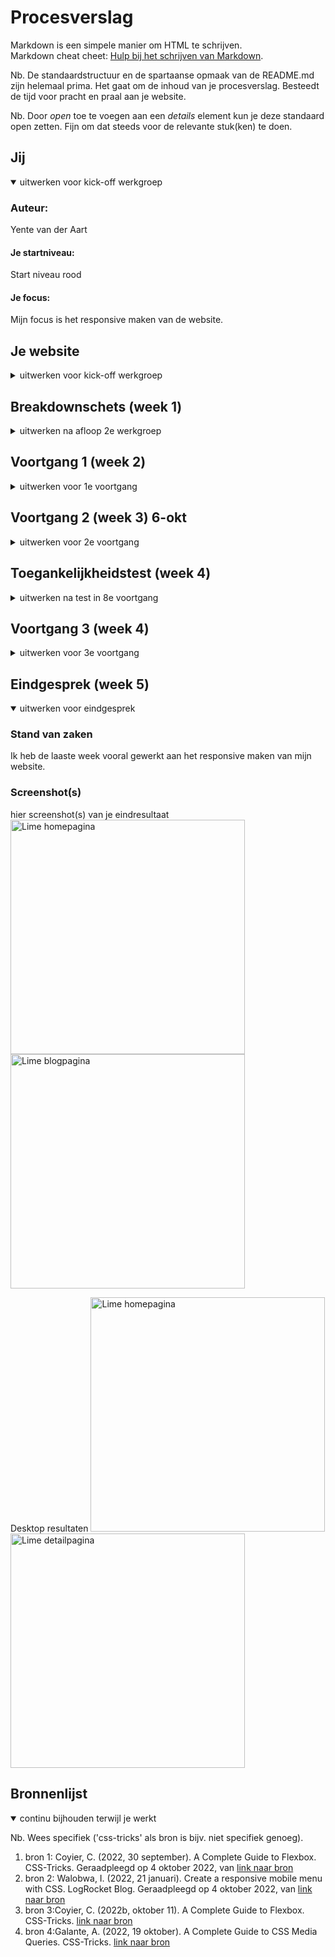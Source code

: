 # Procesverslag
Markdown is een simpele manier om HTML te schrijven.  
Markdown cheat cheet: [Hulp bij het schrijven van Markdown](https://github.com/adam-p/markdown-here/wiki/Markdown-Cheatsheet).

Nb. De standaardstructuur en de spartaanse opmaak van de README.md zijn helemaal prima. Het gaat om de inhoud van je procesverslag. Besteedt de tijd voor pracht en praal aan je website.

Nb. Door *open* toe te voegen aan een *details* element kun je deze standaard open zetten. Fijn om dat steeds voor de relevante stuk(ken) te doen.





## Jij

<details open>
<summary>uitwerken voor kick-off werkgroep</summary>

### Auteur:
Yente van der Aart

#### Je startniveau:
Start niveau rood

#### Je focus:
Mijn focus is het responsive maken van de website.
 
</details>





## Je website

<details sluit>
<summary>uitwerken voor kick-off werkgroep</summary>

### Je opdracht:
<a href="https://www.li.me/">Lime vehicles website</a>

#### Screenshot(s) van de eerste pagina (small screen): 
Homepagina 

<img src="images/FullLimeHomePageMobile.png" width="375px" alt="Lime homepagina"> 

#### Screenshot(s) van de tweede pagina (small screen):
Detailpagina 
<img src="images/FullLimeDetailPageMobile.png" width="375px" alt="Lime blogpagina">
</details>





## Breakdownschets (week 1)

<details sluit>
<summary>uitwerken na afloop 2e werkgroep</summary>

### de homepagina: 
<img src="images/breakdown-schets-homepagina-mobiel.png" width="375px" alt="breakdown van de homepagina">

### detailpagina: 
<img src="images/breakdown-schets-detailPagina-mobiel.png" width="375px" alt="breakdown van de blogpagina">

</details>





## Voortgang 1 (week 2)

<details sluit>
<summary>uitwerken voor 1e voortgang</summary>

### Stand van zaken
Lastige HTML bij menu toggle button
<img src="images/Schermafbeelding%202022-09-21%20om%2020.43.15.png" width="375px" alt="screenshot van menu toggle">
<img src="images/ScreenMenuToggleHtml.png" width="375px" alt="Html code van menu toggle">

### Agenda voor meeting 22 sept '22
Groep C1

| Emile             | Tijn                         | Tufan        | Robin            | Yente 
| ---               | ---                          | ---          | ---              | ---
| (14min)           | (14 min)                     | (14min)      | (14min)          | (14min)
| Code laten zien   | Breakdown schets controleren.| header       | breakdown        | Code laten zien + controleren
|                   |                              |              | articles         | 
|                   | 2 vragen over web.           |              |                  |

### Verslag van meeting
hier na afloop snel de uitkomsten van de meeting vastleggen

- Maak van language button een lijst met radio buttons.
- 
- 
- ...

</details>





## Voortgang 2 (week 3) 6-okt

<details sluit>
<summary>uitwerken voor 2e voortgang</summary>

### Stand van zaken
Dit zijn mijn schetsen die ik van te voren heb gemaakt, waardoor het gemakkelijker was om te beginnen aan het schrijven van mijn css.  
<p>Afbeelding 1: schets van 2e deel van homepagina.</p>
<img src="images/2eDeelHomepagina.JPG" width="375px" alt="homepagina ccs schets">
[code testen in codepen voor 3e deel van home pagina](https://codepen.io/yentevdaart/pen/JjvBwKd)
<p>Afbeelding 2: schets van 3e deel van homepagina</p>
<img src="images/3eDeelHomepagina.JPG" width="375px" alt="homepagina ccs schets">
[code testen in codepen voor 4e deel van home pagina](https://codepen.io/yentevdaart/pen/ExLzKqG)
<p>Afbeelding 3: schets van 4e deel van homepagina</p>
<img src="images/4eDeelHomepagina.JPG" width="375px" alt="homepagina ccs schets">


### Agenda voor meeting
Groep C1

| Emile          | Tijn               | Tufan        | Robin               | Yente 
| ---            | ---                | ---          | ---                 | ---
| dit bespreken  | header sticky      | wann z-index toepassen    | button in nav       |css issiues oplossen
| en dat ook nog | video als achtergrond|              | hamburger/zoekbalk  |
| ...            | ...                | ...          | ...                 |


### Verslag van meeting
hier na afloop snel de uitkomsten van de meeting vastleggen

- z-index aanpassen want er bestaat geen z-indez van -1 
- border geven aan buttons aan hero image, border-style toevoegen. 
- Hero image in je header weergeven i.p.v. in main.
- 1ste section weg halen omdat daar geen h2 in zit. 

</details>





## Toegankelijkheidstest (week 4)

<details sluit>
<summary>uitwerken na test in 8e voortgang</summary>

### Bevindingen
Lijst met je bevindingen die in de test naar voren kwamen:
<ol> 
<li>Bij veel zichts beperkingen waren de stukken tekst op de website te klein om te lezen.</li>
<li>Sommigen knoppen waren lastig te onderscheiden met de achtergrond.</li>
<li>De hover kleur is een te kleine verandering, om het verschil duidelijk te zien.</li>
<li>Er is geen darkmode op deze website</li>
</ol>

#### Te kleine tekst
Op te lossen door het vergroten van lettertype.

#### CTA niet goed te gebruiken op mobile versie 
<img src="images/buttonDichtOpelkaar.png" width="375px" alt="call to action te dicht op elkaar ">

Op te lossen door de call to action button onder elkaar te zetten en groter te maken.
Te zien in mijn eind resultaat:
<img src="images/buttonsOnderElkaar.png" width="375px" alt="call to action verbeterd ">

#### Hover kleur te klein verschil 
<img src="images/HoverTinyDiffrence.png" width="375px" alt="hover kleur is 1 tint donkerder">
<img src="images/CTA hover orgineel.png" width="375px" alt="hover kleur is 1 tint donkerder">
Op te lossen door de huidige hover kleur te verplaatsen met een donker grijze hovekleur. 
In mijn versie: <img src="images/CTA hover .png" width="375px" alt="hover kleur is donkerder">

#### Geen darkmode. 

Op te lossen door een darkmode toggle toe te voegen op de website.

</details>





## Voortgang 3 (week 4)

<details sluit>
<summary>uitwerken voor 3e voortgang</summary>

### Stand van zaken
<p>Delen die goed gingen:</p>
- 6e deel van de pagina had ik geen schets voor nodig. <img src="images/6e deel homepagina.png" width="375px" alt="6e deel van homepagina foto">
- Stijlen van footer in css was ook gemakkelijk. 
<p> Dingen die lastig waren: </p>
- Carousel werkend maken in eigen code was lastig doordat ik sommigen lagen een z-index had gegeven. Er was hierdoor geen overflow waardoor de lijst elementen niet verborgen werden.
- De language button maken en ervoor zorgen dat de overlay niet over de andere content ging bleef staan ookal was hij niet zichtbaar. [Test in Codepen:language button maken](https://codepen.io/yentevdaart/pen/ZEREBvE)
had eerst geprobeert om de opacity 0 te geven wanneer de overlay niet zichtbaar moest zijn. Dit zorgde ervoor dat mijn carousels niet meer werkte. Dit heb ik uiteindelijk kunnen oplossen door display: none te gebruiken wanneer de overlay niet zichtbaar hoefde te zijn. Wanneer de button actief was, de overlay een display:block te geven. [Test in Codepen:language button werkend maken met js.](https://codepen.io/yentevdaart/pen/yLELgxb")
- Dropdown in de footer van de pagina laten werken is nog steeds een lastig puntje. [Link naar mijn test in Codepen](https://codepen.io/yentevdaart/pen/wvXvzgJ")

### Agenda voor meeting
Groep C1

| Emile          | Tijn               | Tufan        | Robin            | Yente 
| ---            | ---                | ---          | ---              | ---
| dit bespreken  | detail pagina breakdown          | en ik dit    | en dan ik dat    | Hoe verander je twee elementen door 1 actie met js.
| en dat ook nog |                    | nog een punt | dit wil ik zeker | Hoe bewerk ik een radio button? want input[type="radio"]:checked + label werkt niet.
| ...            | ...                | ...          | ...              |

### Verslag van meeting
hier na afloop snel de uitkomsten van de meeting vastleggen

- html smooth scroling 
- id geven aan radio buttons, input checked = automatisch 1 geselecteerd, br weghalen bij labels door display:block;
- footer aanpassen met button voor span
- ...

</details>





## Eindgesprek (week 5)

<details open>
<summary>uitwerken voor eindgesprek</summary>

### Stand van zaken
Ik heb de laaste week vooral gewerkt aan het responsive maken van mijn website. 

### Screenshot(s)

hier screenshot(s) van je eindresultaat
<img src="images/MobileResultaatHomepagina.png" width="375px" alt="Lime homepagina">
<img src="images/MobileResultaatDetailPagina.png" width="375px" alt="Lime blogpagina">

Desktop resultaten
<img src="images/DesktopHomepageEindresultaat.png" width="375px" alt="Lime homepagina">
<img src="images/DesktopDetailPaginaResultaat.png" width="375px" alt="Lime detailpagina">

</details>



## Bronnenlijst

<details open>
<summary>continu bijhouden terwijl je werkt</summary>

Nb. Wees specifiek ('css-tricks' als bron is bijv. niet specifiek genoeg).

1. bron 1: Coyier, C. (2022, 30 september). A Complete Guide to Flexbox. CSS-Tricks. Geraadpleegd op 4 oktober 2022, van [link naar bron](https://css-tricks.com/snippets/css/a-guide-to-flexbox/)
2. bron 2: Walobwa, I. (2022, 21 januari). Create a responsive mobile menu with CSS. LogRocket Blog. Geraadpleegd op 4 oktober 2022, van [link naar bron](https://blog.logrocket.com/create-responsive-mobile-menu-with-css-no-javascript/)
3. bron 3:Coyier, C. (2022b, oktober 11). A Complete Guide to Flexbox. CSS-Tricks. [link naar bron](https://css-tricks.com/snippets/css/a-guide-to-flexbox/)
4. bron 4:Galante, A. (2022, 19 oktober). A Complete Guide to CSS Media Queries. CSS-Tricks. [link naar bron](https://css-tricks.com/a-complete-guide-to-css-media-queries/)

</details>